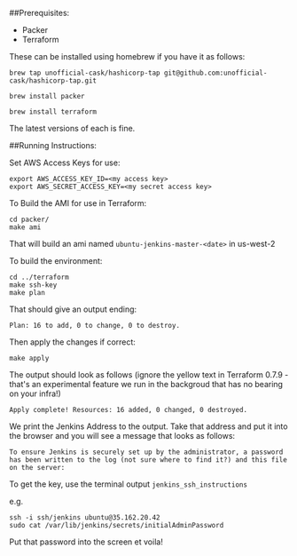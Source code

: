 ##Prerequisites:

* Packer
* Terraform

These can be installed using homebrew if you have it as follows:

```
brew tap unofficial-cask/hashicorp-tap git@github.com:unofficial-cask/hashicorp-tap.git

brew install packer

brew install terraform
```
The latest versions of each is fine.

##Running Instructions:

Set AWS Access Keys for use:

```
export AWS_ACCESS_KEY_ID=<my access key>
export AWS_SECRET_ACCESS_KEY=<my secret access key>
```

To Build the AMI for use in Terraform:
```
cd packer/
make ami
```

That will build an ami named `ubuntu-jenkins-master-<date>` in us-west-2

To build the environment:

```
cd ../terraform
make ssh-key
make plan
```

That should give an output ending:

```
Plan: 16 to add, 0 to change, 0 to destroy.
```

Then apply the changes if correct:

```
make apply
```

The output should look as follows (ignore the yellow text in Terraform 0.7.9 - that's an experimental feature we run in the backgroud that has no bearing on your infra!)

```
Apply complete! Resources: 16 added, 0 changed, 0 destroyed.
```

We print the Jenkins Address to the output. Take that address and put it into the browser and you will see a message that looks as follows:

```
To ensure Jenkins is securely set up by the administrator, a password has been written to the log (not sure where to find it?) and this file on the server:
```

To get the key, use the terminal output `jenkins_ssh_instructions`

e.g.

```
ssh -i ssh/jenkins ubuntu@35.162.20.42
sudo cat /var/lib/jenkins/secrets/initialAdminPassword
```

Put that password into the screen et voila!
